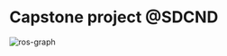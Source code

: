 # Capstone project @SDCND

![ros-graph](https://github.com/parthasen/autoeuvre/blob/master/imgs/final-project-ros-graph-v2.png)



